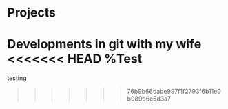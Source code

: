 # Projects
Developments in git with my wife
<<<<<<< HEAD
%Test
=======
testing
>>>>>>> 76b9b66dabe997f1f2793f6b11e0b089b6c5d3a7
